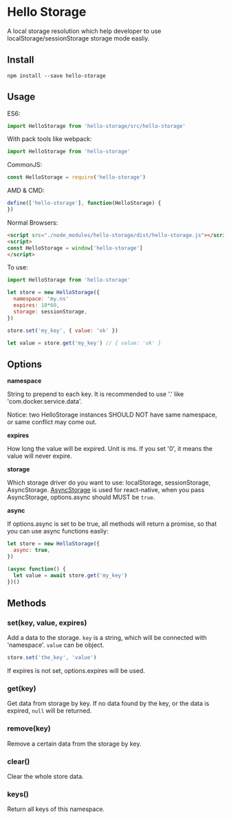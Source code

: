 # Hello Storage

A local storage resolution which help developer to use localStorage/sessionStorage storage mode easliy.

## Install

```
npm install --save hello-storage
```

## Usage
ES6: 

```js
import HelloStorage from 'hello-storage/src/hello-storage'
```

With pack tools like webpack:

```js
import HelloStorage from 'hello-storage'
```

CommonJS:

```js
const HelloStorage = require('hello-storage')
```

AMD & CMD:

```js
define(['hello-storage'], function(HelloStorage) {
})
```

Normal Browsers:

```html
<script src="./node_modules/hello-storage/dist/hello-storage.js"></script>
<script>
const HelloStorage = window['hello-storage']
</script>
```

To use:

```js
import HelloStorage from 'hello-storage'

let store = new HelloStorage({
  namespace: 'my.ns'
  expires: 10*60,
  storage: sessionStorage,
})

store.set('my_key', { value: 'ok' })

let value = store.get('my_key') // { value: 'ok' }
```

## Options

**namespace**

String to prepend to each key. It is recommended to use '.' like 'com.docker.service.data'.

Notice: two HelloStorage instances SHOULD NOT have same namespace, or same conflict may come out.

**expires**

How long the value will be expired. Unit is ms. If you set '0', it means the value will never expire.

**storage**

Which storage driver do you want to use: localStorage, sessionStorage, AsyncStorage. 
[AsyncStorage](https://facebook.github.io/react-native/docs/asyncstorage.html) is used for react-native, when you pass AsyncStorage, options.async should MUST be `true`.

**async**

If options.async is set to be true, all methods will return a promise, so that you can use async functions easliy:

```js
let store = new HelloStorage({
  async: true,
})

(async function() {
  let value = await store.get('my_key')
})()
```

## Methods

### set(key, value, expires)

Add a data to the storage. `key` is a string, which will be connected with 'namespace'. `value` can be object.

```js
store.set('the_key', 'value')
```

If expires is not set, options.expires will be used.

### get(key)

Get data from storage by key. If no data found by the key, or the data is expired, `null` will be returned.

### remove(key)

Remove a certain data from the storage by key.

### clear()

Clear the whole store data.

### keys()

Return all keys of this namespace.
